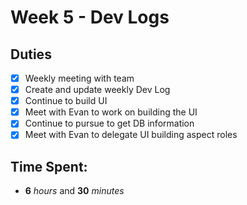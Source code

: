 # Week 5 - Dev Logs

## Duties
 - [X] Weekly meeting with team
 - [X] Create and update weekly Dev Log
 - [X] Continue to build UI
 - [X] Meet with Evan to work on building the UI
 - [X] Continue to pursue to get DB information
 - [X] Meet with Evan to delegate UI building aspect roles

## Time Spent:
* **6** _hours_ and **30** _minutes_
